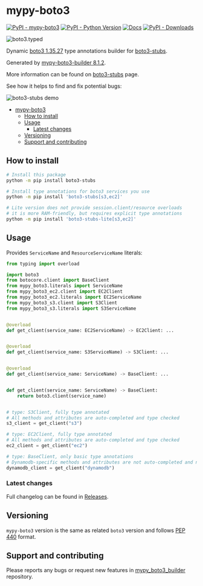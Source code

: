 <a id="mypy-boto3"></a>

# mypy-boto3

[![PyPI - mypy-boto3](https://img.shields.io/pypi/v/mypy-boto3.svg?color=blue)](https://pypi.org/project/mypy-boto3)
[![PyPI - Python Version](https://img.shields.io/pypi/pyversions/mypy-boto3.svg?color=blue)](https://pypi.org/project/mypy-boto3)
[![Docs](https://img.shields.io/readthedocs/boto3-stubs.svg?color=blue)](https://youtype.github.io/boto3_stubs_docs/)
[![PyPI - Downloads](https://static.pepy.tech/badge/mypy-boto3)](https://pepy.tech/project/mypy-boto3)

![boto3.typed](https://github.com/youtype/mypy_boto3_builder/raw/main/logo.png)

Dynamic
[boto3 1.35.27](https://boto3.amazonaws.com/v1/documentation/api/1.35.27/index.html)
type annotations builder for
[boto3-stubs](https://pypi.org/project/boto3-stubs/).

Generated by
[mypy-boto3-builder 8.1.2](https://github.com/youtype/mypy_boto3_builder).

More information can be found on
[boto3-stubs](https://pypi.org/project/boto3-stubs/) page.

See how it helps to find and fix potential bugs:

![boto3-stubs demo](https://github.com/youtype/mypy_boto3_builder/raw/main/demo.gif)

- [mypy-boto3](#mypy-boto3)
  - [How to install](#how-to-install)
  - [Usage](#usage)
    - [Latest changes](#latest-changes)
  - [Versioning](#versioning)
  - [Support and contributing](#support-and-contributing)

<a id="how-to-install"></a>

## How to install

```bash
# Install this package
python -m pip install boto3-stubs

# Install type annotations for boto3 services you use
python -m pip install 'boto3-stubs[s3,ec2]'

# Lite version does not provide session.client/resource overloads
# it is more RAM-friendly, but requires explicit type annotations
python -m pip install 'boto3-stubs-lite[s3,ec2]'
```

<a id="usage"></a>

## Usage

Provides `ServiceName` and `ResourceServiceName` literals:

```python
from typing import overload

import boto3
from botocore.client import BaseClient
from mypy_boto3.literals import ServiceName
from mypy_boto3_ec2.client import EC2Client
from mypy_boto3_ec2.literals import EC2ServiceName
from mypy_boto3_s3.client import S3Client
from mypy_boto3_s3.literals import S3ServiceName


@overload
def get_client(service_name: EC2ServiceName) -> EC2Client: ...


@overload
def get_client(service_name: S3ServiceName) -> S3Client: ...


@overload
def get_client(service_name: ServiceName) -> BaseClient: ...


def get_client(service_name: ServiceName) -> BaseClient:
    return boto3.client(service_name)


# type: S3Client, fully type annotated
# All methods and attributes are auto-completed and type checked
s3_client = get_client("s3")

# type: EC2Client, fully type annotated
# All methods and attributes are auto-completed and type checked
ec2_client = get_client("ec2")

# type: BaseClient, only basic type annotations
# Dynamodb-specific methods and attributes are not auto-completed and not type checked
dynamodb_client = get_client("dynamodb")
```

<a id="latest-changes"></a>

### Latest changes

Full changelog can be found in
[Releases](https://github.com/youtype/mypy_boto3_builder/releases).

<a id="versioning"></a>

## Versioning

`mypy-boto3` version is the same as related `boto3` version and follows
[PEP 440](https://www.python.org/dev/peps/pep-0440/) format.

<a id="support-and-contributing"></a>

## Support and contributing

Please reports any bugs or request new features in
[mypy_boto3_builder](https://github.com/youtype/mypy_boto3_builder/issues/)
repository.
